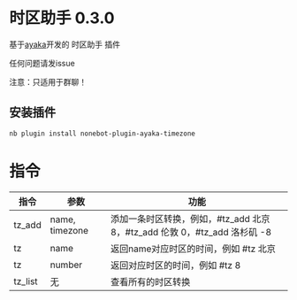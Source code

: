 # 时区助手 0.3.0

基于[ayaka](https://github.com/bridgeL/nonebot-plugin-ayaka)开发的 时区助手 插件

任何问题请发issue

注意：只适用于群聊！

## 安装插件

`nb plugin install nonebot-plugin-ayaka-timezone`

# 指令
| 指令    | 参数           | 功能                                                                      |
| ------- | -------------- | ------------------------------------------------------------------------- |
| tz_add  | name, timezone | 添加一条时区转换，例如，#tz_add 北京 8，#tz_add 伦敦 0，#tz_add 洛杉矶 -8 |
| tz      | name           | 返回name对应时区的时间，例如 #tz 北京                                     |
| tz      | number         | 返回对应时区的时间，例如 #tz 8                                            |
| tz_list | 无             | 查看所有的时区转换                                                        |

